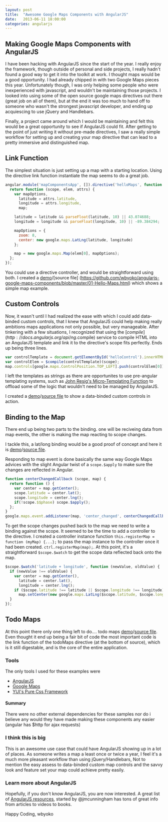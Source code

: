 ```yaml
---
layout: post
title:  "Awesome Google Maps Components with AngularJS"
date:   2013-06-11 18:00:00
categories: angularjs
---
```


## Making Google Maps Components with AngularJS

I have been hacking with AngularJS since the start of the year.  I really enjoy the framework, though outside of personal and side projects, I really hadn't found a good way to get it into the toolkit at work. I thought maps would be a good opportunity. I had already chipped in with two Google Maps pieces this year. Unfortunately though, I was only helping some people who were inexperienced with javascript, and wouldn't be maintaining those projects. I looked into using some of the open source google maps directives out there (great job on all of them), but at the end it was too much to hand off to someone who wasn't the strongest javascript developer, and ending up acquiescing to use jQuery and Handlebars. 

Finally, a project came around which I would be maintaining and felt this would be a great opportunity to see if AngularJS could fit. After getting to the point of just writing it without pre-made directives, I saw a really simple workflow for setting up and creating your map directive that can lead to a pretty immersive and distinguished map. 

## Link Function
The simplest situation is just setting up a map with a starting location. Using the directive link function instantiate the map seems to do a great job. 

```javascript
angular.module('mapComponentsApp', []).directive('helloMaps', function () {
  return function (scope, elem, attrs) {
    var mapOptions,
      latitude = attrs.latitude,
      longitude = attrs.longitude,
      map;

    latitude = latitude && parseFloat(latitude, 10) || 43.074688;
    longitude = longitude && parseFloat(longitude, 10) || -89.384294;

    mapOptions = {
      zoom: 8,
      center: new google.maps.LatLng(latitude, longitude)
    };

    map = new google.maps.Map(elem[0], mapOptions);
  };
});
```
You could use a directive controller, and would be straightforward using both. I created a [demo](http://wbyoko.co/angularjs-google-maps-components/demos/01-Hello-Maps.html)/[source file]
(https://github.com/wbyoko/angularjs-google-maps-components/blob/master/01-Hello-Maps.html) which shows a simple map example. 

## Custom Controls
Now, it wasn't until I had realized the ease with which I could add data-binded custom controls, that I knew that AngularJS could help making really ambitions maps applications not only possible, but very manageable. After tinkering with a few situations, I recognized that using the [$compile](http://docs.angularjs.org/api/ng.$compile) service to compile HTML into an AngularJS template and link it to the directive's scope fits perfectly. Ends up being three lines. 

```javascript
var controlTemplate = document.getElementById('helloControl').innerHTML.trim();
var controlElem = $compile(controlTemplate)(scope);
map.controls[google.maps.ControlPosition.TOP_LEFT].push(controlElem[0]);
```
I left the templates as strings as there are opportunites to use pre-angular templating systems, such as [John Resig's Micro-Templating Function](http://ejohn.org/blog/javascript-micro-templating/) to offload some of the logic that wouldn't need to be managed by AngularJS.

I created a [demo](http://wbyoko.co/angularjs-google-maps-components/demos/02-Say-Hello.html)/[source file](https://github.com/wbyoko/angularjs-google-maps-components/blob/master/02-Say-Hello.html) to show a data-binded custom controls in action.

## Binding to the Map
There end up being two parts to the binding. one will be reciveing data from map events, the other is making the map reacting to scope changes. 

I tackle this, a lat/long binding would be a good proof of concept and here it is [demo](http://wbyoko.co/angularjs-google-maps-components/demos/03-Say-Where.html)/[source file](https://github.com/wbyoko/angularjs-google-maps-components/blob/master/03-Say-Where.html). 

Responding to map event is done basically the same way Google Maps advices with the slight Angular twist of a ```scope.$apply``` to make sure the changes are reflected in Angular. 

```javascript
function centerChangedCallback (scope, map) {
  return function () {
    var center = map.getCenter();
    scope.latitude = center.lat();
    scope.longitude = center.lng();
    if(!scope.$$phase) scope.$apply();
  };
}
google.maps.event.addListener(map, 'center_changed', centerChangedCallback(scope, map));
```

To get the scope changes pushed back to the map we need to write a binding against the scope. It seemed to be the time to add a controller to the directive. I created a controller instance function ```this.registerMap = function (myMap) {...};``` to pass the map instance to the controller once it had been created. ```ctrl.registerMap(map);```. At this point, it's a straightforward ```$scope.$watch``` to get the scope data reflected back onto the map.

```javascript
$scope.$watch('latitude + longitude', function (newValue, oldValue) {
  if (newValue !== oldValue) { 
    var center = map.getCenter(),
      latitude = center.lat(),
      longitude = center.lng();
    if ($scope.latitude !== latitude || $scope.longitude !== longitude)
      map.setCenter(new google.maps.LatLng($scope.latitude, $scope.longitude));
  }
});
```

## Todo Maps
At this point there only one thing left to do.... todo maps [demo](http://wbyoko.co/angularjs-google-maps-components/demos/04-Todo-Maps.html)/[source file](https://github.com/wbyoko/angularjs-google-maps-components/blob/master/04-Todo-Maps.html). Even thought it end up being a fair bit of code the most important code is the link function of the todoMaps directive (at the bottom of source), which is it still digestable, and is the core of the entire application.

### Tools
The only tools I used for these examples were 
* [AngularJS](http://angularjs.org/)
* [Google Maps](https://developers.google.com/maps/documentation/javascript/tutorial)
* [YUI's Pure Css Framework](http://purecss.io/)

#### Summary
There were no other external dependencies for these samples nor do i believe any would they have made making these components any easier (angular has $http for ajax requests)

### I think this is big
This is an awesome use case that could have AngularJS showing up in a lot of places. As someone writes a map a least once or twice a year, I feel it's a much more pleasant workflow than using jQuery/Handlebars, Not to mention the easy assess to data-binded custom map controls and the savvy look and feature set your map could achieve pretty easily.

### Learn more about AngularJS
Hopefully, if you don't know AngularJS, you are now interested. A great list of [AngularJS resources](https://github.com/jmcunningham/AngularJS-Learning), started by @jmcunningham has tons of great info from articles to videos to books. 

Happy Coding, wbyoko
